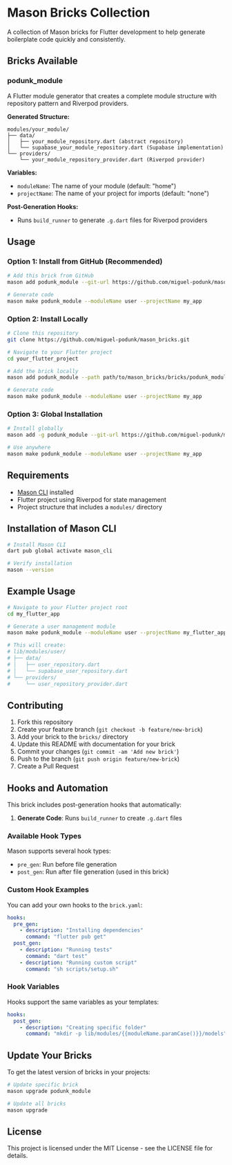 # Mason Bricks Collection

A collection of Mason bricks for Flutter development to help generate boilerplate code quickly and consistently.

## Bricks Available

### podunk_module

A Flutter module generator that creates a complete module structure with repository pattern and Riverpod providers.

**Generated Structure:**
```
modules/your_module/
├── data/
│   ├── your_module_repository.dart (abstract repository)
│   └── supabase_your_module_repository.dart (Supabase implementation)
└── providers/
    └── your_module_repository_provider.dart (Riverpod provider)
```

**Variables:**
- `moduleName`: The name of your module (default: "home")
- `projectName`: The name of your project for imports (default: "none")

**Post-Generation Hooks:**
- Runs `build_runner` to generate `.g.dart` files for Riverpod providers

## Usage

### Option 1: Install from GitHub (Recommended)

```bash
# Add this brick from GitHub
mason add podunk_module --git-url https://github.com/miguel-podunk/mason_bricks --git-path bricks/podunk_module

# Generate code
mason make podunk_module --moduleName user --projectName my_app
```

### Option 2: Install Locally

```bash
# Clone this repository
git clone https://github.com/miguel-podunk/mason_bricks.git

# Navigate to your Flutter project
cd your_flutter_project

# Add the brick locally
mason add podunk_module --path path/to/mason_bricks/bricks/podunk_module

# Generate code
mason make podunk_module --moduleName user --projectName my_app
```

### Option 3: Global Installation

```bash
# Install globally
mason add -g podunk_module --git-url https://github.com/miguel-podunk/mason_bricks --git-path bricks/podunk_module

# Use anywhere
mason make podunk_module --moduleName user --projectName my_app
```

## Requirements

- [Mason CLI](https://github.com/felangel/mason) installed
- Flutter project using Riverpod for state management
- Project structure that includes a `modules/` directory

## Installation of Mason CLI

```bash
# Install Mason CLI
dart pub global activate mason_cli

# Verify installation
mason --version
```

## Example Usage

```bash
# Navigate to your Flutter project root
cd my_flutter_app

# Generate a user management module
mason make podunk_module --moduleName user --projectName my_flutter_app

# This will create:
# lib/modules/user/
# ├── data/
# │   ├── user_repository.dart
# │   └── supabase_user_repository.dart
# └── providers/
#     └── user_repository_provider.dart
```

## Contributing

1. Fork this repository
2. Create your feature branch (`git checkout -b feature/new-brick`)
3. Add your brick to the `bricks/` directory
4. Update this README with documentation for your brick
5. Commit your changes (`git commit -am 'Add new brick'`)
6. Push to the branch (`git push origin feature/new-brick`)
7. Create a Pull Request

## Hooks and Automation

This brick includes post-generation hooks that automatically:

1. **Generate Code**: Runs `build_runner` to create `.g.dart` files

### Available Hook Types

Mason supports several hook types:

- `pre_gen`: Run before file generation
- `post_gen`: Run after file generation (used in this brick)

### Custom Hook Examples

You can add your own hooks to the `brick.yaml`:

```yaml
hooks:
  pre_gen:
    - description: "Installing dependencies"
      command: "flutter pub get"
  post_gen:
    - description: "Running tests"
      command: "dart test"
    - description: "Running custom script"
      command: "sh scripts/setup.sh"
```

### Hook Variables

Hooks support the same variables as your templates:

```yaml
hooks:
  post_gen:
    - description: "Creating specific folder"
      command: "mkdir -p lib/modules/{{moduleName.paramCase()}}/models"
```

## Update Your Bricks

To get the latest version of bricks in your projects:

```bash
# Update specific brick
mason upgrade podunk_module

# Update all bricks
mason upgrade
```

## License

This project is licensed under the MIT License - see the LICENSE file for details.
